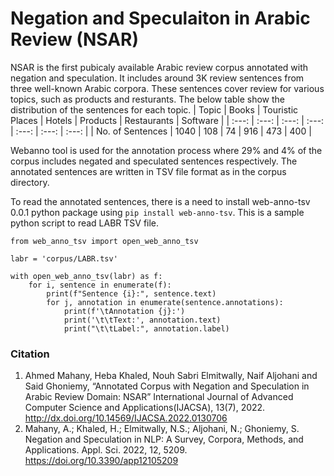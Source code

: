 # Negation and Speculaiton in Arabic Review (NSAR)

NSAR is the first pubicaly available Arabic review corpus annotated with negation and speculation. It includes around 3K review sentences from three well-known Arabic corpora. These sentences cover review for various topics, such as products and resturants. The below table show the distribution of the sentences for each topic.
| Topic | Books | Touristic Places | Hotels | Products | Restaurants | Software | 
| :---: | :---: | :---: | :---: | :---: | :---: | :---: | 
| No. of Sentences | 1040 | 108 | 74 | 916 | 473 | 400 |

Webanno tool is used for the annotation process where 29% and 4% of the corpus includes negated and speculated sentences respectively. The annotated sentences are written in TSV file format as in the corpus directory. 

To read the annotated sentences, there is a need to install web-anno-tsv 0.0.1 python package using `pip install web-anno-tsv`. This is a sample python script to read LABR TSV file.

```
from web_anno_tsv import open_web_anno_tsv

labr = 'corpus/LABR.tsv'

with open_web_anno_tsv(labr) as f:
    for i, sentence in enumerate(f):
        print(f"Sentence {i}:", sentence.text)
        for j, annotation in enumerate(sentence.annotations):
            print(f'\tAnnotation {j}:')
            print('\t\tText:', annotation.text)
            print("\t\tLabel:", annotation.label)
```
### Citation
1. Ahmed Mahany, Heba Khaled, Nouh Sabri Elmitwally, Naif Aljohani and Said Ghoniemy, “Annotated Corpus with Negation and Speculation in Arabic Review Domain: NSAR” International Journal of Advanced Computer Science and Applications(IJACSA), 13(7), 2022. http://dx.doi.org/10.14569/IJACSA.2022.0130706
2. Mahany, A.; Khaled, H.; Elmitwally, N.S.; Aljohani, N.; Ghoniemy, S. Negation and Speculation in NLP: A Survey, Corpora, Methods, and Applications. Appl. Sci. 2022, 12, 5209. https://doi.org/10.3390/app12105209
